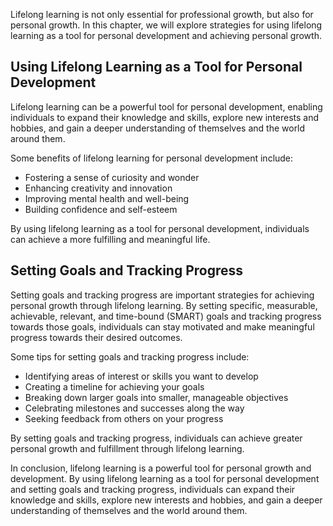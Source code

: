 
Lifelong learning is not only essential for professional growth, but also for personal growth. In this chapter, we will explore strategies for using lifelong learning as a tool for personal development and achieving personal growth.

Using Lifelong Learning as a Tool for Personal Development
----------------------------------------------------------

Lifelong learning can be a powerful tool for personal development, enabling individuals to expand their knowledge and skills, explore new interests and hobbies, and gain a deeper understanding of themselves and the world around them.

Some benefits of lifelong learning for personal development include:

* Fostering a sense of curiosity and wonder
* Enhancing creativity and innovation
* Improving mental health and well-being
* Building confidence and self-esteem

By using lifelong learning as a tool for personal development, individuals can achieve a more fulfilling and meaningful life.

Setting Goals and Tracking Progress
-----------------------------------

Setting goals and tracking progress are important strategies for achieving personal growth through lifelong learning. By setting specific, measurable, achievable, relevant, and time-bound (SMART) goals and tracking progress towards those goals, individuals can stay motivated and make meaningful progress towards their desired outcomes.

Some tips for setting goals and tracking progress include:

* Identifying areas of interest or skills you want to develop
* Creating a timeline for achieving your goals
* Breaking down larger goals into smaller, manageable objectives
* Celebrating milestones and successes along the way
* Seeking feedback from others on your progress

By setting goals and tracking progress, individuals can achieve greater personal growth and fulfillment through lifelong learning.

In conclusion, lifelong learning is a powerful tool for personal growth and development. By using lifelong learning as a tool for personal development and setting goals and tracking progress, individuals can expand their knowledge and skills, explore new interests and hobbies, and gain a deeper understanding of themselves and the world around them.

